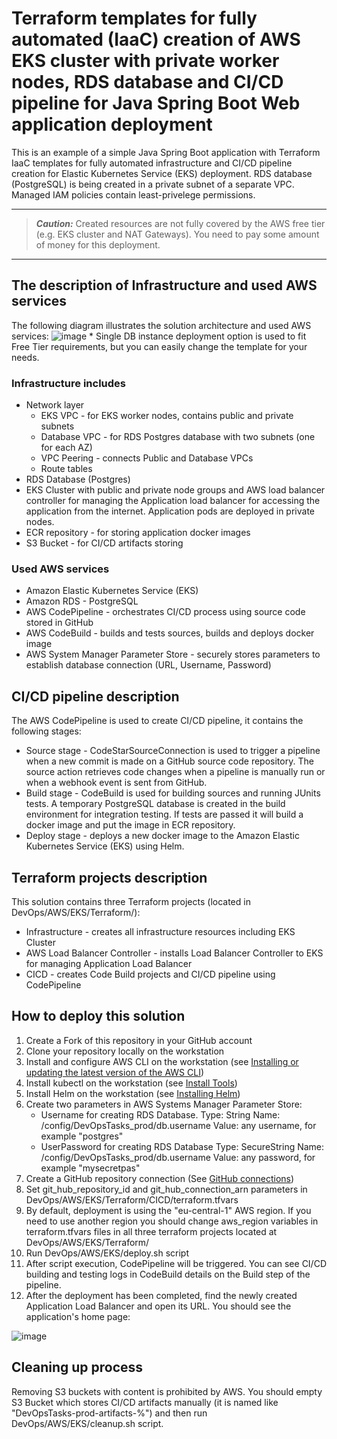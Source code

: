 # Terraform templates for fully automated (IaaC) creation of AWS EKS cluster with private worker nodes, RDS database and CI/CD pipeline for Java Spring Boot Web application deployment
This is an example of a simple Java Spring Boot application with Terraform IaaC templates for fully automated infrastructure and CI/CD pipeline creation for Elastic Kubernetes Service (EKS) deployment. RDS  database (PostgreSQL) is being created in a private subnet of a separate VPC. Managed IAM policies contain least-privelege permissions.

***
> **_Caution:_** Created resources are not fully covered by the AWS free tier (e.g. EKS cluster and NAT Gateways). You need to pay some amount of money for this deployment.
***

## The description of Infrastructure and used AWS services
The following diagram illustrates the solution architecture and used AWS services:
![image](https://user-images.githubusercontent.com/105599883/226881469-5fa6f0b0-c4d8-4ae4-86ff-e0cacb75c852.png)
\* Single DB instance deployment option is used to fit Free Tier requirements, but you can easily change the template for your needs.

### Infrastructure includes
* Network layer
  * EKS VPC - for EKS worker nodes, contains public and private subnets
  * Database VPC - for RDS Postgres database with two subnets (one for each AZ)
  * VPC Peering - connects Public and Database VPCs
  * Route tables
* RDS Database (Postgres)
* EKS Cluster with public and private node groups and AWS load balancer controller for managing the Application load balancer for accessing the application from the internet. Application pods are deployed in private nodes.
* ECR repository - for storing application docker images
* S3 Bucket - for CI/CD artifacts storing

### Used AWS services
* Amazon Elastic Kubernetes Service (EKS)
* Amazon RDS - PostgreSQL
* AWS CodePipeline - orchestrates CI/CD process using source code stored in GitHub
* AWS CodeBuild - builds and tests sources, builds and deploys docker image
* AWS System Manager Parameter Store - securely stores parameters to establish database connection (URL, Username, Password)

## CI/CD pipeline description
The AWS CodePipeline is used to create CI/CD pipeline, it contains the following stages: 
* Source stage - CodeStarSourceConnection is used to trigger a pipeline when a new commit is made on a GitHub source code repository. The source action retrieves code changes when a pipeline is manually run or when a webhook event is sent from GitHub.
* Build stage - CodeBuild is used for building sources and running JUnits tests. A temporary PostgreSQL database is created in the build environment for integration testing. If tests are passed it will build a docker image and put the image in ECR repository.
* Deploy stage - deploys a new docker image to the Amazon Elastic Kubernetes Service (EKS) using Helm.

## Terraform projects description
This solution contains three Terraform projects (located in DevOps/AWS/EKS/Terraform/):
* Infrastructure - creates all infrastructure resources including EKS Cluster
* AWS Load Balancer Controller - installs Load Balancer Controller to EKS for managing Application Load Balancer
* CICD - creates Code Build projects and CI/CD pipeline using CodePipeline

## How to deploy this solution
1. Create a Fork of this repository in your GitHub account 
2. Clone your repository locally on the workstation
3. Install and configure AWS CLI on the workstation (see [Installing or updating the latest version of the AWS CLI](https://docs.aws.amazon.com/cli/latest/userguide/getting-started-install.html))
4. Install kubectl on the workstation (see [Install Tools](https://kubernetes.io/docs/tasks/tools/))
5. Install Helm on the workstation (see [Installing Helm](https://helm.sh/docs/intro/install/))
6. Create two parameters in AWS Systems Manager Parameter Store:
    * Username for creating RDS Database.
    Type: String
    Name: /config/DevOpsTasks_prod/db.username
    Value: any username, for example "postgres"
    * UserPassword for creating RDS Database
    Type: SecureString
    Name: /config/DevOpsTasks_prod/db.username
    Value: any password, for example "mysecretpas"
7. Create a GitHub repository connection (See [GitHub connections](https://docs.aws.amazon.com/codepipeline/latest/userguide/connections-github.html))
8. Set git_hub_repository_id and git_hub_connection_arn parameters in DevOps/AWS/EKS/Terraform/CICD/terraform.tfvars
9. By default, deployment is using the "eu-central-1" AWS region. If you need to use another region you should change aws_region variables in terraform.tfvars files in all three terraform projects located at DevOps/AWS/EKS/Terraform/
10. Run DevOps/AWS/EKS/deploy.sh script
11. After script execution, CodePipeline will be triggered. You can see CI/CD building and testing logs in CodeBuild details on the Build step of the pipeline.
12. After the deployment has been completed, find the newly created Application Load Balancer and open its URL. You should see the application's home page:

![image](https://user-images.githubusercontent.com/105599883/216605416-b30154de-7f8b-4f3f-b160-1eeca0273ebf.png)

## Cleaning up process
Removing S3 buckets with content is prohibited by AWS. You should empty S3 Bucket which stores CI/CD artifacts manually (it is named like "DevOpsTasks-prod-artifacts-%") and then run DevOps/AWS/EKS/cleanup.sh script.
